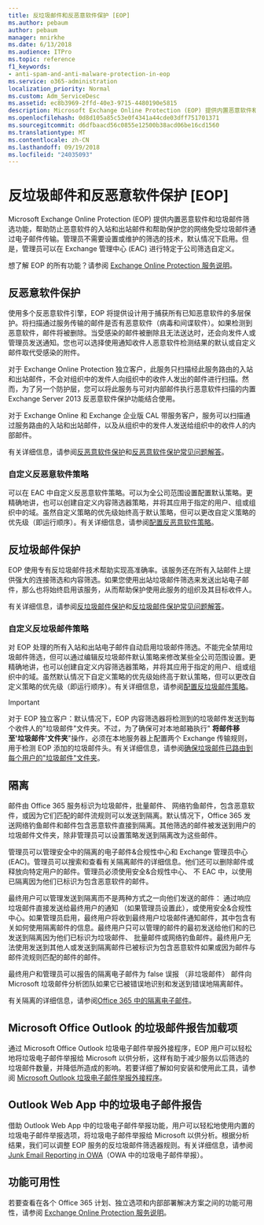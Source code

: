```yaml
---
title: 反垃圾邮件和反恶意软件保护 [EOP]
ms.author: pebaum
author: pebaum
manager: mnirkhe
ms.date: 6/13/2018
ms.audience: ITPro
ms.topic: reference
f1_keywords:
- anti-spam-and-anti-malware-protection-in-eop
ms.service: o365-administration
localization_priority: Normal
ms.custom: Adm_ServiceDesc
ms.assetid: ec8b3969-2ffd-40e3-9715-4480190e5815
description: Microsoft Exchange Online Protection (EOP) 提供内置恶意软件和垃圾邮件筛选功能，帮助防止恶意软件的入站和出站邮件和帮助保护您的网络免受垃圾邮件通过电子邮件传输。管理员不需要设置或维护的筛选的技术，默认情况下启用。但是，管理员可以在 Exchange 管理中心 (EAC) 进行特定于公司筛选自定义。
ms.openlocfilehash: 0d8d105a85c53e0f4341a44cde03dff751701371
ms.sourcegitcommit: d6dfbaacd56c0855e12500b38acd06be16cd1560
ms.translationtype: MT
ms.contentlocale: zh-CN
ms.lasthandoff: 09/19/2018
ms.locfileid: "24035093"
---
```

# <a name="anti-spam-and-anti-malware-protectioneop"></a>反垃圾邮件和反恶意软件保护 [EOP]

Microsoft Exchange Online Protection (EOP) 提供内置恶意软件和垃圾邮件筛选功能，帮助防止恶意软件的入站和出站邮件和帮助保护您的网络免受垃圾邮件通过电子邮件传输。管理员不需要设置或维护的筛选的技术，默认情况下启用。但是，管理员可以在 Exchange 管理中心 (EAC) 进行特定于公司筛选自定义。
  
想了解 EOP 的所有功能？请参阅 [Exchange Online Protection 服务说明](exchange-online-protection-service-description.md)。
  
## <a name="anti-malware-protection"></a>反恶意软件保护
<a name="BKMK_antimalwareprotection"> </a>

使用多个反恶意软件引擎，EOP 将提供设计用于捕获所有已知恶意软件的多层保护。将扫描通过服务传输的邮件是否有恶意软件（病毒和间谍软件）。如果检测到恶意软件，邮件将被删除。当受感染的邮件被删除且无法送达时，还会向发件人或管理员发送通知。您也可以选择使用通知收件人恶意软件检测结果的默认或自定义邮件取代受感染的附件。
  
对于 Exchange Online Protection 独立客户，此服务只扫描经此服务路由的入站和出站邮件，不会对组织中的发件人向组织中的收件人发出的邮件进行扫描。然而，为了另一个防护层，您可以将此服务与可对内部邮件执行恶意软件扫描的内置 Exchange Server 2013 反恶意软件保护功能结合使用。
  
对于 Exchange Online 和 Exchange 企业版 CAL 带服务客户，服务可以扫描通过服务路由的入站和出站邮件，以及从组织中的发件人发送给组织中的收件人的内部邮件。 
  
有关详细信息，请参阅[反恶意软件保护](https://go.microsoft.com/fwlink/p/?LinkId=282244)和[反恶意软件保护常见问题解答](https://go.microsoft.com/fwlink/p/?LinkId=320401)。
  
### <a name="customize-anti-malware-policies"></a>自定义反恶意软件策略
<a name="BKMK_customizeantimalwarepolicies"> </a>

可以在 EAC 中自定义反恶意软件策略。可以为全公司范围设置配置默认策略。更精确地讲，也可以创建自定义内容筛选器策略，并将其应用于指定的用户、组或组织中的域。虽然自定义策略的优先级始终高于默认策略，但可以更改自定义策略的优先级（即运行顺序）。有关详细信息，请参阅[配置反恶意软件策略](https://go.microsoft.com/fwlink/p/?LinkId=320402)。
  
## <a name="anti-spam-protection"></a>反垃圾邮件保护
<a name="BKMK_antispamprotection"> </a>

EOP 使用专有反垃圾邮件技术帮助实现高准确率。该服务还在所有入站邮件上提供强大的连接筛选和内容筛选。如果您使用出站垃圾邮件筛选来发送出站电子邮件，那么也将始终启用该服务，从而帮助保护使用此服务的组织及其目标收件人。
  
有关详细信息，请参阅[反垃圾邮件保护](https://go.microsoft.com/fwlink/p/?LinkId=271754)和[反垃圾邮件保护常见问题解答](https://go.microsoft.com/fwlink/p/?LinkId=320403)。
  
### <a name="customize-anti-spam-policies"></a>自定义反垃圾邮件策略
<a name="BKMK_customizeantispampolicies"> </a>

对 EOP 处理的所有入站和出站电子邮件自动启用垃圾邮件筛选。不能完全禁用垃圾邮件筛选，但可以通过编辑反垃圾邮件默认策略来修改某些全公司范围设置。更精确地讲，也可以创建自定义内容筛选器策略，并将其应用于指定的用户、组或组织中的域。虽然默认情况下自定义策略的优先级始终高于默认策略，但可以更改自定义策略的优先级（即运行顺序）。有关详细信息，请参阅[配置反垃圾邮件策略](https://go.microsoft.com/fwlink/p/?LinkId=282243)。
  
> [!IMPORTANT]
> 对于 EOP 独立客户：默认情况下，EOP 内容筛选器将检测到的垃圾邮件发送到每个收件人的"垃圾邮件"文件夹。不过，为了确保可对本地邮箱执行" **将邮件移至'垃圾邮件'文件夹**"操作，必须在本地服务器上配置两个 Exchange 传输规则，用于检测 EOP 添加的垃圾邮件头。有关详细信息，请参阅[确保垃圾邮件已路由到每个用户的"垃圾邮件"文件夹](https://go.microsoft.com/fwlink/p/?LinkId=320396)。 
  
## <a name="quarantine"></a>隔离
<a name="BKMK_quarantine"> </a>

邮件由 Office 365 服务标识为垃圾邮件，批量邮件、 网络钓鱼邮件，包含恶意软件，或因为它们匹配的邮件流规则可以发送到隔离。默认情况下，Office 365 发送网络钓鱼邮件和邮件包含恶意软件直接到隔离。其他筛选的邮件被发送到用户的垃圾邮件文件夹，除非管理员可以设置策略发送到隔离改为这些邮件。
  
管理员可以管理安全中的隔离的电子邮件&amp;合规性中心和 Exchange 管理员中心 (EAC)。管理员可以搜索和查看有关隔离邮件的详细信息。他们还可以删除邮件或释放向特定用户的邮件。管理员必须使用安全&amp;合规性中心、 不 EAC 中，以使用已隔离因为他们已标识为包含恶意软件的邮件。
  
最终用户可以管理发送到隔离而不是两种方式之一向他们发送的邮件： 通过响应垃圾邮件直接发送给最终用户的通知 （如果管理员设置此），或使用安全&amp;合规性中心。如果管理员启用，最终用户将收到最终用户垃圾邮件通知邮件，其中包含有关如何使用隔离邮件的信息。最终用户只可以管理的邮件的最初发送给他们和的已发送到隔离因为他们已标识为垃圾邮件、 批量邮件或网络钓鱼邮件。最终用户无法使用发送到其他人或发送到隔离邮件已被标识为包含恶意软件如果或因为邮件与邮件流规则匹配的邮件的邮件。
  
最终用户和管理员可以报告的隔离电子邮件为 false 误报 （非垃圾邮件） 邮件向 Microsoft 垃圾邮件分析团队如果它已被错误地识别和发送到错误地隔离邮件。
  
有关隔离的详细信息，请参阅[Office 365 中的隔离电子邮件](https://go.microsoft.com/fwlink/?linkid=848032)。
  
## <a name="junk-email-reporting-add-in-for-microsoft-office-outlook"></a>Microsoft Office Outlook 的垃圾邮件报告加载项
<a name="BKMK_junkemailreportingaddinformicrosoftofficeoutlook"> </a>

通过 Microsoft Office Outlook 垃圾电子邮件举报外接程序，EOP 用户可以轻松地将垃圾电子邮件举报给 Microsoft 以供分析，这样有助于减少服务以后筛选的垃圾邮件数量，并降低所造成的影响。若要详细了解如何安装和使用此工具，请参阅 [Microsoft Outlook 垃圾电子邮件举报外接程序](https://go.microsoft.com/fwlink/p/?LinkId=282248)。
  
## <a name="junk-email-reporting-in-outlook-web-app"></a>Outlook Web App 中的垃圾电子邮件报告
<a name="Bkmk_JunkEmailReporting_OWA"> </a>

借助 Outlook Web App 中的垃圾电子邮件举报功能，用户可以轻松地使用内置的垃圾电子邮件举报选项，将垃圾电子邮件举报给 Microsoft 以供分析。根据分析结果，我们可以调整 EOP 服务的反垃圾邮件筛选器规则。有关详细信息，请参阅 [Junk Email Reporting in OWA](https://go.microsoft.com/fwlink/?LinkId=393323)（OWA 中的垃圾电子邮件举报）。
  
## <a name="feature-availability"></a>功能可用性
<a name="Bkmk_JunkEmailReporting_OWA"> </a>

若要查看在各个 Office 365 计划、独立选项和内部部署解决方案之间的功能可用性，请参阅 [Exchange Online Protection 服务说明](exchange-online-protection-service-description.md)。
  

